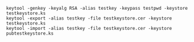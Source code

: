     keytool -genkey -keyalg RSA -alias testkey -keypass testpwd -keystore testkeystore.ks
    keytool -export -alias testkey -file testkeystore.cer -keystore testkeystore.ks
    keytool -import -alias testkey -file testkeystore.cer -keystore pubtestkeystore.ks

